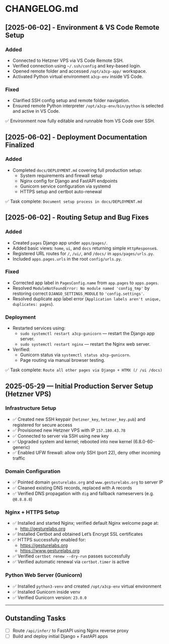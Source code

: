 # CHANGELOG.md

## [2025-06-02] - Environment & VS Code Remote Setup

### Added
- Connected to Hetzner VPS via VS Code Remote SSH.
- Verified connection using `~/.ssh/config` and key-based login.
- Opened remote folder and accessed `/opt/a3cp-app/` workspace.
- Activated Python virtual environment `a3cp-env` inside VS Code.

### Fixed
- Clarified SSH config setup and remote folder navigation.
- Ensured remote Python interpreter `/opt/a3cp-env/bin/python` is selected and active in VS Code.

✅ Environment now fully editable and runnable from VS Code over SSH.

## [2025-06-02] - Deployment Documentation Finalized

### Added
- Completed `docs/DEPLOYMENT.md` covering full production setup:
  - System requirements and firewall setup
  - Nginx config for Django and FastAPI endpoints
  - Gunicorn service configuration via systemd
  - HTTPS setup and certbot auto-renewal

✅ Task complete: `Document setup process in docs/DEPLOYMENT.md`

## [2025-06-02] - Routing Setup and Bug Fixes

### Added
- Created `pages` Django app under `apps/pages/`.
- Added basic views: `home`, `ui`, and `docs` returning simple `HttpResponse`s.
- Registered URL routes for `/`, `/ui/`, and `/docs/` in `apps/pages/urls.py`.
- Included `apps.pages.urls` in the root `config/urls.py`.

### Fixed
- Corrected app label in `PagesConfig.name` from `app.pages` to `apps.pages`.
- Resolved `ModuleNotFoundError: No module named 'config_tmp'` by restoring correct `DJANGO_SETTINGS_MODULE` to `'config.settings'`.
- Resolved duplicate app label error (`Application labels aren't unique, duplicates: pages`).

### Deployment
- Restarted services using:
  - `sudo systemctl restart a3cp-gunicorn` — restart the Django app server.
  - `sudo systemctl restart nginx` — restart the Nginx web server.
- Verified:
  - Gunicorn status via `systemctl status a3cp-gunicorn`.
  - Page routing via manual browser testing.

✅ Task complete: `Route all other pages via Django + HTMX (/ /ui /docs)`


## 2025-05-29 — Initial Production Server Setup (Hetzner VPS)

### Infrastructure Setup
- ✅ Created new SSH keypair (`hetzner_key`, `hetzner_key.pub`) and registered for secure access
- ✅ Provisioned new Hetzner VPS with IP `157.180.43.78`
- ✅ Connected to server via SSH using new key
- ✅ Upgraded system and kernel; rebooted into new kernel (6.8.0-60-generic)
- ✅ Enabled UFW firewall: allow only SSH (port 22), deny other incoming traffic

### Domain Configuration
- ✅ Pointed domain `gesturelabs.org` and `www.gesturelabs.org` to server IP
- ✅ Cleaned existing DNS records, replaced with A records
- ✅ Verified DNS propagation with `dig` and fallback nameservers (e.g. `@8.8.8.8`)

### Nginx + HTTPS Setup
- ✅ Installed and started Nginx; verified default Nginx welcome page at:
  - http://gesturelabs.org
- ✅ Installed Certbot and obtained Let’s Encrypt SSL certificates
- ✅ HTTPS successfully enabled for:
  - https://gesturelabs.org
  - https://www.gesturelabs.org
- ✅ Verified `certbot renew --dry-run` passes successfully
- ✅ Verified automatic renewal via `certbot.timer` is active

### Python Web Server (Gunicorn)
- ✅ Installed `python3-venv` and created `/opt/a3cp-env` virtual environment
- ✅ Installed Gunicorn inside venv
- ✅ Verified Gunicorn version: `23.0.0`

---

## Outstanding Tasks

- [ ] Route `/api/infer/` to FastAPI using Nginx reverse proxy
- [ ] Build and deploy initial Django + FastAPI apps
